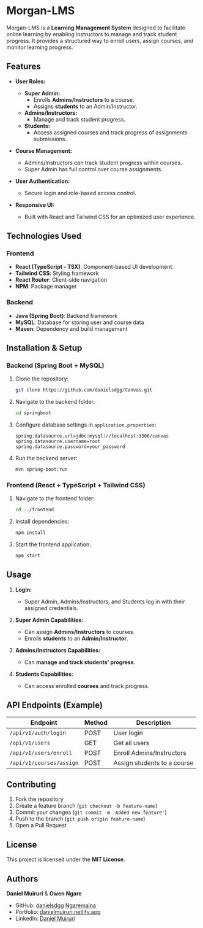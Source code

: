 # Morgan-LMS

Morgan-LMS is a **Learning Management System** designed to facilitate online learning by enabling instructors to manage and track student progress. It provides a structured way to enroll users, assign courses, and monitor learning progress.

## Features

- **User Roles:**
  - **Super Admin:**
    - Enrolls **Admins/Instructors** to a course.
    - Assigns **students** to an Admin/Instructor.
  - **Admins/Instructors:**
    - Manage and track student progress.
  - **Students:**
    - Access assigned courses and track progress of assignments submissions.

- **Course Management:**
  - Admins/Instructors can track student progress within courses.
  - Super Admin has full control over course assignments.

- **User Authentication:**
  - Secure login and role-based access control.

- **Responsive UI:**
  - Built with React and Tailwind CSS for an optimized user experience.

## Technologies Used

### Frontend
- **React (TypeScript - TSX)**: Component-based UI development
- **Tailwind CSS**: Styling framework
- **React Router**: Client-side navigation
- **NPM**: Package manager

### Backend
- **Java (Spring Boot)**: Backend framework
- **MySQL**: Database for storing user and course data
- **Maven**: Dependency and build management

## Installation & Setup

### Backend (Spring Boot + MySQL)
1. Clone the repository:
   ```sh
   git clone https://github.com/danielsdgg/Canvas.git
   ```
2. Navigate to the backend folder:
   ```sh
   cd springboot
   ```
3. Configure database settings in `application.properties`:
   ```properties
   spring.datasource.url=jdbc:mysql://localhost:3306/canvas
   spring.datasource.username=root
   spring.datasource.password=your_password
   ```
4. Run the backend server:
   ```sh
   mvn spring-boot:run
   ```

### Frontend (React + TypeScript + Tailwind CSS)
1. Navigate to the frontend folder:
   ```sh
   cd ../frontend
   ```
2. Install dependencies:
   ```sh
   npm install
   ```
3. Start the frontend application:
   ```sh
   npm start
   ```

## Usage

1. **Login:**
   - Super Admin, Admins/Instructors, and Students log in with their assigned credentials.
   
2. **Super Admin Capabilities:**
   - Can assign **Admins/Instructors** to courses.
   - Enrolls **students** to an **Admin/Instructor**.
   
3. **Admins/Instructors Capabilities:**
   - Can **manage and track students' progress**.
   
4. **Students Capabilities:**
   - Can access enrolled **courses** and track progress.

## API Endpoints (Example)
| Endpoint | Method | Description |
|----------|--------|-------------|
| `/api/v1/auth/login` | POST | User login |
| `/api/v1/users` | GET | Get all users |
| `/api/v1/users/enroll` | POST | Enroll Admins/Instructors |
| `/api/v1/courses/assign` | POST | Assign students to a course |

## Contributing
1. Fork the repository
2. Create a feature branch (`git checkout -b feature-name`)
3. Commit your changes (`git commit -m 'Added new feature'`)
4. Push to the branch (`git push origin feature-name`)
5. Open a Pull Request

## License
This project is licensed under the **MIT License**.

## Authors
**Daniel Muiruri** & **Owen Ngare**
- GitHub: [danielsdgg](https://github.com/danielsdgg) [Ngaremaina](https://github.com/Ngaremaina)
- Portfolio: [danielmuiruri.netlify.app](https://danielmuiruri.netlify.app/)
- LinkedIn: [Daniel Muiruri](https://www.linkedin.com/in/daniel-muiruri-541a701a3/)

